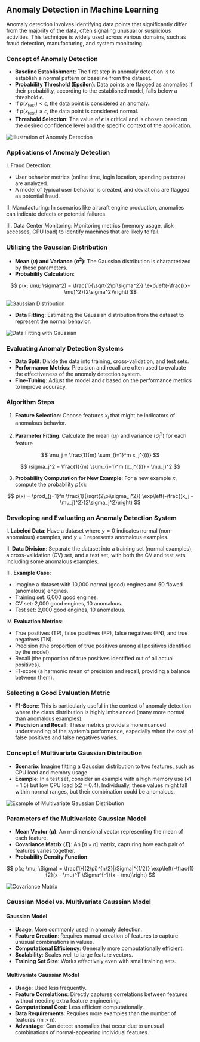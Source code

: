 ## Anomaly Detection in Machine Learning

Anomaly detection involves identifying data points that significantly differ from the majority of the data, often signaling unusual or suspicious activities. This technique is widely used across various domains, such as fraud detection, manufacturing, and system monitoring.

### Concept of Anomaly Detection

- **Baseline Establishment**: The first step in anomaly detection is to establish a normal pattern or baseline from the dataset.
- **Probability Threshold (Epsilon)**: Data points are flagged as anomalies if their probability, according to the established model, falls below a threshold $\epsilon$.
- If $p(x_{\text{test}}) < \epsilon$, the data point is considered an anomaly.
- If $p(x_{\text{test}}) \geq \epsilon$, the data point is considered normal.
- **Threshold Selection**: The value of $\epsilon$ is critical and is chosen based on the desired confidence level and the specific context of the application.

![Illustration of Anomaly Detection](https://github.com/djeada/Stanford-Machine-Learning/blob/main/slides/resources/anomaly.png)

### Applications of Anomaly Detection

I. Fraud Detection:

- User behavior metrics (online time, login location, spending patterns) are analyzed.
- A model of typical user behavior is created, and deviations are flagged as potential fraud.

II. Manufacturing: In scenarios like aircraft engine production, anomalies can indicate defects or potential failures.

III. Data Center Monitoring: Monitoring metrics (memory usage, disk accesses, CPU load) to identify machines that are likely to fail.

### Utilizing the Gaussian Distribution

- **Mean ($\mu$) and Variance ($\sigma^2$)**: The Gaussian distribution is characterized by these parameters.
- **Probability Calculation**:
  
$$
p(x; \mu; \sigma^2) = \frac{1}{\sqrt{2\pi\sigma^2}} \exp\left(-\frac{(x-\mu)^2}{2\sigma^2}\right)
$$
  
![Gaussian Distribution](https://github.com/djeada/Stanford-Machine-Learning/blob/main/slides/resources/gaussian.png)

- **Data Fitting**: Estimating the Gaussian distribution from the dataset to represent the normal behavior.

![Data Fitting with Gaussian](https://github.com/djeada/Stanford-Machine-Learning/blob/main/slides/resources/data_fit.png)

### Evaluating Anomaly Detection Systems

- **Data Split**: Divide the data into training, cross-validation, and test sets.
- **Performance Metrics**: Precision and recall are often used to evaluate the effectiveness of the anomaly detection system.
- **Fine-Tuning**: Adjust the model and $\epsilon$ based on the performance metrics to improve accuracy.

### Algorithm Steps

1. **Feature Selection**: Choose features $x_i$ that might be indicators of anomalous behavior.

2. **Parameter Fitting**: Calculate the mean ($\mu_j$) and variance ($\sigma_j^2$) for each feature
     
$$
\mu_j = \frac{1}{m} \sum_{i=1}^m x_j^{(i)}
$$

$$
\sigma_j^2 = \frac{1}{m} \sum_{i=1}^m (x_j^{(i)} - \mu_j)^2
$$

3. **Probability Computation for New Example**: For a new example $x$, compute the probability $p(x)$:

$$
p(x) = \prod_{j=1}^n \frac{1}{\sqrt{2\pi\sigma_j^2}} \exp\left(-\frac{(x_j - \mu_j)^2}{2\sigma_j^2}\right)
$$

### Developing and Evaluating an Anomaly Detection System

I. **Labeled Data**: Have a dataset where $y=0$ indicates normal (non-anomalous) examples, and $y=1$ represents anomalous examples.

II. **Data Division**: Separate the dataset into a training set (normal examples), a cross-validation (CV) set, and a test set, with both the CV and test sets including some anomalous examples.

III. **Example Case**:

- Imagine a dataset with 10,000 normal (good) engines and 50 flawed (anomalous) engines.
- Training set: 6,000 good engines.
- CV set: 2,000 good engines, 10 anomalous.
- Test set: 2,000 good engines, 10 anomalous.

IV. **Evaluation Metrics**:

- True positives (TP), false positives (FP), false negatives (FN), and true negatives (TN).
- Precision (the proportion of true positives among all positives identified by the model).
- Recall (the proportion of true positives identified out of all actual positives).
- F1-score (a harmonic mean of precision and recall, providing a balance between them).

### Selecting a Good Evaluation Metric

- **F1-Score**: This is particularly useful in the context of anomaly detection where the class distribution is highly imbalanced (many more normal than anomalous examples).
- **Precision and Recall**: These metrics provide a more nuanced understanding of the system’s performance, especially when the cost of false positives and false negatives varies.

### Concept of Multivariate Gaussian Distribution

- **Scenario**: Imagine fitting a Gaussian distribution to two features, such as CPU load and memory usage.
- **Example**: In a test set, consider an example with a high memory use (x1 = 1.5) but low CPU load (x2 = 0.4). Individually, these values might fall within normal ranges, but their combination could be anomalous.

![Example of Multivariate Gaussian Distribution](https://github.com/djeada/Stanford-Machine-Learning/blob/main/slides/resources/mult_gauss.png)

### Parameters of the Multivariate Gaussian Model

- **Mean Vector ($\mu$)**: An n-dimensional vector representing the mean of each feature.
- **Covariance Matrix ($\Sigma$)**: An $[n \times n]$ matrix, capturing how each pair of features varies together.
- **Probability Density Function**:

$$
p(x; \mu; \Sigma) = \frac{1}{(2\pi)^{n/2}|\Sigma|^{1/2}} \exp\left(-\frac{1}{2}(x - \mu)^T \Sigma^{-1}(x - \mu)\right)
$$
  
![Covariance Matrix](https://github.com/djeada/Stanford-Machine-Learning/blob/main/slides/resources/cov_matrix_sigma.png)

### Gaussian Model vs. Multivariate Gaussian Model

#### Gaussian Model

- **Usage**: More commonly used in anomaly detection.
- **Feature Creation**: Requires manual creation of features to capture unusual combinations in values.
- **Computational Efficiency**: Generally more computationally efficient.
- **Scalability**: Scales well to large feature vectors.
- **Training Set Size**: Works effectively even with small training sets.

#### Multivariate Gaussian Model

- **Usage**: Used less frequently.
- **Feature Correlations**: Directly captures correlations between features without needing extra feature engineering.
- **Computational Cost**: Less efficient computationally.
- **Data Requirements**: Requires more examples than the number of features (m > n).
- **Advantage**: Can detect anomalies that occur due to unusual combinations of normal-appearing individual features.

